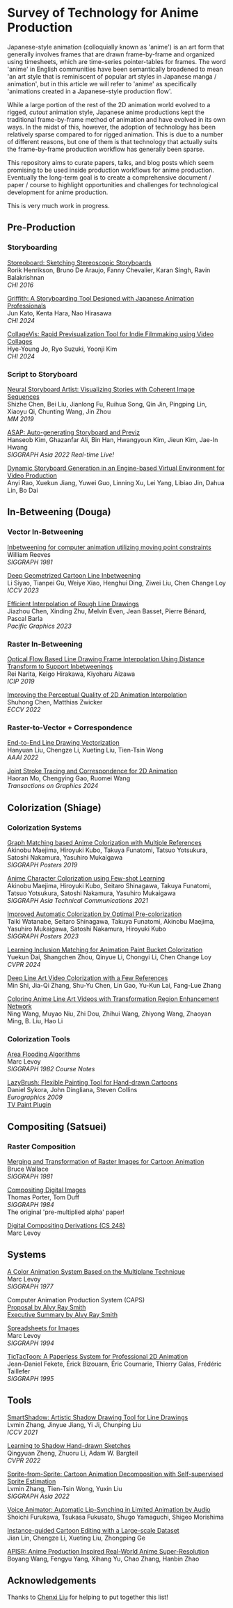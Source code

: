 # Survey of Technology for Anime Production

Japanese-style animation (colloquially known as 'anime') is an art form that generally involves frames that are drawn frame-by-frame and organized using timesheets, which are time-series pointer-tables for frames. The word 'anime' in English communities have been semantically broadened to mean 'an art style that is reminiscent of popular art styles in Japanese manga / animation', but in this article we will refer to 'anime' as specifically 'animations created in a Japanese-style production flow'. 

While a large portion of the rest of the 2D animation world evolved to a rigged, _cutout_ animation style, Japanese anime productions kept the traditional frame-by-frame method of animation and have evolved in its own ways. In the midst of this, however, the adoption of technology has been relatively sparse compared to for rigged animation. This is due to a number of different reasons, but one of them is that technology that actually suits the frame-by-frame production workflow has generally been sparse.

This repository aims to curate papers, talks, and blog posts which seem promising to be used inside production workflows for anime production. Eventually the long-term goal is to create a comprehensive document / paper / course to highlight opportunities and challenges for technological development for anime production.

This is very much work in progress.

## Pre-Production

### Storyboarding

[Storeoboard: Sketching Stereoscopic Storyboards](https://dl.acm.org/doi/abs/10.1145/2858036.2858079)\
Rorik Henrikson, Bruno De Araujo, Fanny Chevalier, Karan Singh, Ravin Balakrishnan\
_CHI 2016_

[Griffith: A Storyboarding Tool Designed with Japanese Animation Professionals](https://research.archinc.jp/en/griffith/)\
Jun Kato, Kenta Hara, Nao Hirasawa\
_CHI 2024_

[CollageVis: Rapid Previsualization Tool for Indie Filmmaking using Video Collages](https://ryosuzuki.org/collagevis/)\
Hye-Young Jo, Ryo Suzuki, Yoonji Kim \
_CHI 2024_

### Script to Storyboard

[Neural Storyboard Artist: Visualizing Stories with Coherent Image Sequences](https://arxiv.org/abs/1911.10460)\
Shizhe Chen, Bei Liu, Jianlong Fu, Ruihua Song, Qin Jin, Pingping Lin, Xiaoyu Qi, Chunting Wang, Jin Zhou\
_MM 2019_

[ASAP: Auto-generating Storyboard and Previz](https://dl.acm.org/doi/abs/10.1145/3550453.3570124)\
Hanseob Kim, Ghazanfar Ali, Bin Han, Hwangyoun Kim, Jieun Kim, Jae-In Hwang\
_SIGGRAPH Asia 2022 Real-time Live!_

[Dynamic Storyboard Generation in an Engine-based Virtual Environment for Video Production](https://dl.acm.org/doi/abs/10.1145/3550453.3570124)\
Anyi Rao, Xuekun Jiang, Yuwei Guo, Linning Xu, Lei Yang, Libiao Jin, Dahua Lin, Bo Dai

## In-Betweening (Douga)

### Vector In-Betweening

[Inbetweening for computer animation utilizing moving point constraints](https://history.siggraph.org/learning/inbetweening-for-computer-animation-utilizing-moving-point-constraints-by-baecker-miller-and-reeves/)\
William Reeves\
_SIGGRAPH 1981_

[Deep Geometrized Cartoon Line Inbetweening](https://github.com/lisiyao21/AnimeInbet)\
Li Siyao, Tianpei Gu, Weiye Xiao, Henghui Ding, Ziwei Liu, Chen Change Loy\
_ICCV 2023_

[Efficient Interpolation of Rough Line Drawings](https://inria.hal.science/hal-04202841)\
Jiazhou Chen, Xinding Zhu, Melvin Even, Jean Basset, Pierre Bénard, Pascal Barla\
_Pacific Graphics 2023_

### Raster In-Betweening

[Optical Flow Based Line Drawing Frame Interpolation Using Distance Transform to Support Inbetweenings](https://ieeexplore.ieee.org/document/8803506)\
Rei Narita, Keigo Hirakawa, Kiyoharu Aizawa\
_ICIP 2019_

[Improving the Perceptual Quality of 2D Animation Interpolation](https://arxiv.org/abs/2111.12792)\
Shuhong Chen, Matthias Zwicker\
_ECCV 2022_

### Raster-to-Vector + Correspondence

[End-to-End Line Drawing Vectorization](https://ttwong12.github.io/papers/linevector/linevector.pdf)\
Hanyuan Liu, Chengze Li, Xueting Liu, Tien-Tsin Wong\
_AAAI 2022_

[Joint Stroke Tracing and Correspondence for 2D Animation](https://dl.acm.org/doi/10.1145/3649890)\
Haoran Mo, Chengying Gao, Ruomei Wang\
_Transactions on Graphics 2024_

## Colorization (Shiage)

### Colorization Systems

[Graph Matching based Anime Colorization with Multiple References](https://dl.acm.org/doi/abs/10.1145/3306214.3338560)\
Akinobu Maejima, Hiroyuki Kubo, Takuya Funatomi, Tatsuo Yotsukura, Satoshi Nakamura, Yasuhiro Mukaigawa\
_SIGGRAPH Posters 2019_

[Anime Character Colorization using Few-shot Learning](https://dl.acm.org/doi/10.1145/3478512.3488604)\
Akinobu Maejima, Hiroyuki Kubo, Seitaro Shinagawa, Takuya Funatomi, Tatsuo Yotsukura, Satoshi Nakamura, Yasuhiro Mukaigawa\
_SIGGRAPH Asia Technical Communications 2021_

[Improved Automatic Colorization by Optimal Pre-colorization](https://dl.acm.org/doi/abs/10.1145/3588028.3603669)\
Taiki Watanabe, Seitaro Shinagawa, Takuya Funatomi, Akinobu Maejima, Yasuhiro Mukaigawa, Satoshi Nakamura, Hiroyuki Kubo\
_SIGGRAPH Posters 2023_

[Learning Inclusion Matching for Animation Paint Bucket Colorization](https://github.com/ykdai/BasicPBC)\
Yuekun Dai, Shangchen Zhou, Qinyue Li, Chongyi Li, Chen Change Loy\
_CVPR 2024_

[Deep Line Art Video Colorization with a Few References](https://arxiv.org/abs/2003.10685)\
Min Shi, Jia-Qi Zhang, Shu-Yu Chen, Lin Gao, Yu-Kun Lai, Fang-Lue Zhang

[Coloring Anime Line Art Videos with Transformation Region Enhancement Network
](https://dl.acm.org/doi/abs/10.1016/j.patcog.2023.109562)\
Ning Wang, Muyao Niu, Zhi Dou, Zhihui Wang, Zhiyong Wang, Zhaoyan Ming, B. Liu, Hao Li

### Colorization Tools

[Area Flooding Algorithms](https://graphics.stanford.edu/papers/area-flooding-sig82course/area-flooding-sig82course.pdf)\
Marc Levoy\
_SIGGRAPH 1982 Course Notes_

[LazyBrush: Flexible Painting Tool for Hand-drawn Cartoons](https://dcgi.fel.cvut.cz/home/sykorad/lazybrush.html)\
Daniel Sykora, John Dingliana, Steven Collins\
_Eurographics 2009_\
[TV Paint Plugin](http://lazy-brush.com)

## Compositing (Satsuei)

### Raster Composition 

[Merging and Transformation of Raster Images for Cartoon Animation](https://graphics.stanford.edu/papers/merging-sig81/)\
Bruce Wallace\
_SIGGRAPH 1981_

[Compositing Digital Images](https://graphics.pixar.com/library/Compositing/)\
Thomas Porter, Tom Duff\
_SIGGRAPH 1984_\
The original 'pre-multiplied alpha' paper!

[Digital Compositing Derivations (CS 248)](https://graphics.stanford.edu/courses/cs248-01/comp/comp.html)\
Marc Levoy


## Systems

[A Color Animation System Based on the Multiplane Technique](https://graphics.stanford.edu/papers/multiplane/)\
Marc Levoy\
_SIGGRAPH 1977_

Computer Animation Production System (CAPS)\
[Proposal by Alvy Ray Smith](http://alvyray.com/DigitalLight/CAPS_Proposal_AlvyToDisney_30Jan85.pdf)\
[Executive Summary by Alvy Ray Smith](http://alvyray.com/DigitalLight/CAPS_ExecSummary_AlvyToPixar_4May86.pdf)

[Spreadsheets for Images](https://graphics.stanford.edu/papers/spreadsheets/)\
Marc Levoy\
_SIGGRAPH 1994_

[TicTacToon: A Paperless System for Professional 2D Animation](https://dl.acm.org/doi/pdf/10.1145/218380.218417)\
Jean-Daniel Fekete, Érick Bizouarn, Éric Cournarie, Thierry Galas, Frédéric Taillefer\
_SIGGRAPH 1995_

## Tools

[SmartShadow: Artistic Shadow Drawing Tool for Line Drawings](https://lllyasviel.github.io/Style2PaintsResearch/iccv2021/index.html)\
Lvmin Zhang, Jinyue Jiang, Yi Ji, Chunping Liu\
_ICCV 2021_

[Learning to Shadow Hand-drawn Sketches](https://cal.cs.umbc.edu/Papers/Zheng-2020-Shade/)\
Qingyuan Zheng, Zhuoru Li, Adam W. Bargteil\
_CVPR 2022_ 

[Sprite-from-Sprite: Cartoon Animation Decomposition with Self-supervised Sprite Estimation](https://lllyasviel.github.io/GitPageToonDecompose/)\
Lvmin Zhang, Tien-Tsin Wong, Yuxin Liu\
_SIGGRAPH Asia 2022_

[Voice Animator: Automatic Lip-Synching in Limited Animation by Audio](https://link.springer.com/chapter/10.1007/978-3-319-76270-8_12)\
Shoichi Furukawa, Tsukasa Fukusato, Shugo Yamaguchi, Shigeo Morishima

[Instance-guided Cartoon Editing with a Large-scale Dataset](https://cartoonsegmentation.github.io)\
Jian Lin, Chengze Li, Xueting Liu, Zhongping Ge

[APISR: Anime Production Inspired Real-World Anime Super-Resolution](https://arxiv.org/abs/2403.01598)\
Boyang Wang, Fengyu Yang, Xihang Yu, Chao Zhang, Hanbin Zhao

## Acknowledgements

Thanks to [Chenxi Liu](https://chenxil21.github.io) for helping to put together this list!
